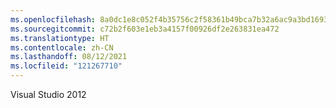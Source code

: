```yaml
---
ms.openlocfilehash: 8a0dc1e8c052f4b35756c2f58361b49bca7b32a6ac9a3bd1693e01ae815b1920
ms.sourcegitcommit: c72b2f603e1eb3a4157f00926df2e263831ea472
ms.translationtype: HT
ms.contentlocale: zh-CN
ms.lasthandoff: 08/12/2021
ms.locfileid: "121267710"
---
```

Visual Studio 2012